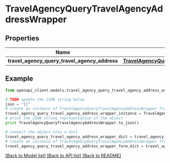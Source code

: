 # TravelAgencyQueryTravelAgencyAddressWrapper


## Properties
Name | Type | Description | Notes
------------ | ------------- | ------------- | -------------
**travel_agency_query_travel_agency_address** | [**TravelAgencyQueryTravelAgencyAddress**](TravelAgencyQueryTravelAgencyAddress.md) |  | [optional] 

## Example

```python
from openapi_client.models.travel_agency_query_travel_agency_address_wrapper import TravelAgencyQueryTravelAgencyAddressWrapper

# TODO update the JSON string below
json = "{}"
# create an instance of TravelAgencyQueryTravelAgencyAddressWrapper from a JSON string
travel_agency_query_travel_agency_address_wrapper_instance = TravelAgencyQueryTravelAgencyAddressWrapper.from_json(json)
# print the JSON string representation of the object
print TravelAgencyQueryTravelAgencyAddressWrapper.to_json()

# convert the object into a dict
travel_agency_query_travel_agency_address_wrapper_dict = travel_agency_query_travel_agency_address_wrapper_instance.to_dict()
# create an instance of TravelAgencyQueryTravelAgencyAddressWrapper from a dict
travel_agency_query_travel_agency_address_wrapper_form_dict = travel_agency_query_travel_agency_address_wrapper.from_dict(travel_agency_query_travel_agency_address_wrapper_dict)
```
[[Back to Model list]](../README.md#documentation-for-models) [[Back to API list]](../README.md#documentation-for-api-endpoints) [[Back to README]](../README.md)


